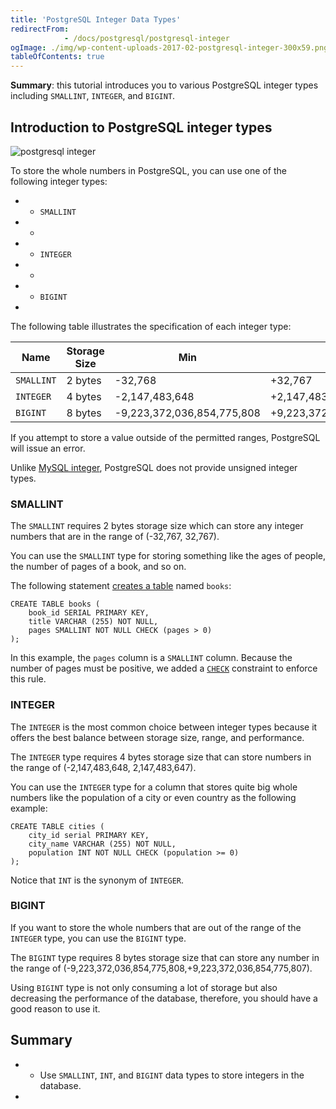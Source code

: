 ```yaml
---
title: 'PostgreSQL Integer Data Types'
redirectFrom: 
            - /docs/postgresql/postgresql-integer
ogImage: ./img/wp-content-uploads-2017-02-postgresql-integer-300x59.png
tableOfContents: true
---
```


**Summary**: this tutorial introduces you to various PostgreSQL integer types including `SMALLINT`, `INTEGER`, and `BIGINT`.



## Introduction to PostgreSQL integer types



![postgresql integer](./img/wp-content-uploads-2017-02-postgresql-integer-300x59.png)



To store the whole numbers in PostgreSQL, you can use one of the following integer types:



- - `SMALLINT`
- -
- - `INTEGER`
- -
- - `BIGINT`
- 


The following table illustrates the specification of each integer type:



| Name       | Storage Size | Min                        | Max                        |
| ---------- | ------------ | -------------------------- | -------------------------- |
| `SMALLINT` | 2 bytes      | -32,768                    | +32,767                    |
| `INTEGER`  | 4 bytes      | -2,147,483,648             | +2,147,483,647             |
| `BIGINT`   | 8 bytes      | -9,223,372,036,854,775,808 | +9,223,372,036,854,775,807 |



If you attempt to store a value outside of the permitted ranges, PostgreSQL will issue an error.



Unlike [MySQL integer](https://www.mysqltutorial.org/mysql-basics/mysql-int/), PostgreSQL does not provide unsigned integer types.



### SMALLINT



The `SMALLINT` requires 2 bytes storage size which can store any integer numbers that are in the range of (-32,767, 32,767).



You can use the `SMALLINT` type for storing something like the ages of people, the number of pages of a book, and so on.



The following statement [creates a table](/docs/postgresql/postgresql-create-table) named `books`:



```
CREATE TABLE books (
    book_id SERIAL PRIMARY KEY,
    title VARCHAR (255) NOT NULL,
    pages SMALLINT NOT NULL CHECK (pages > 0)
);
```



In this example, the `pages` column is a `SMALLINT` column. Because the number of pages must be positive, we added a [`CHECK`](/docs/postgresql/postgresql-check-constraint) constraint to enforce this rule.



### INTEGER



The `INTEGER` is the most common choice between integer types because it offers the best balance between storage size, range, and performance.



The `INTEGER` type requires 4 bytes storage size that can store numbers in the range of (-2,147,483,648, 2,147,483,647).



You can use the `INTEGER` type for a column that stores quite big whole numbers like the population of a city or even country as the following example:



```
CREATE TABLE cities (
    city_id serial PRIMARY KEY,
    city_name VARCHAR (255) NOT NULL,
    population INT NOT NULL CHECK (population >= 0)
);
```



Notice that `INT` is the synonym of `INTEGER`.



### BIGINT



If you want to store the whole numbers that are out of the range of the `INTEGER` type, you can use the `BIGINT` type.



The `BIGINT` type requires 8 bytes storage size that can store any number in the range of (-9,223,372,036,854,775,808,+9,223,372,036,854,775,807).



Using `BIGINT` type is not only consuming a lot of storage but also decreasing the performance of the database, therefore, you should have a good reason to use it.



## Summary



- - Use `SMALLINT`, `INT`, and `BIGINT` data types to store integers in the database.
- 
